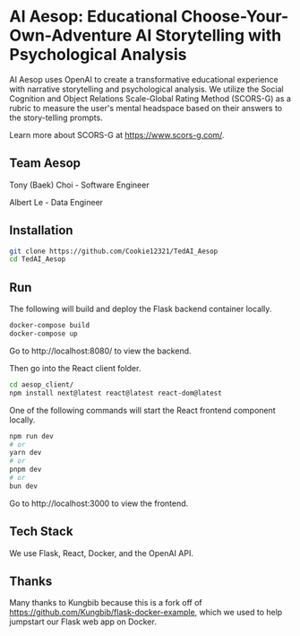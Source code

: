 # AI Aesop: Educational Choose-Your-Own-Adventure AI Storytelling with Psychological Analysis

AI Aesop uses OpenAI to create a transformative educational experience with narrative storytelling and psychological analysis. We utilize the Social Cognition and Object Relations Scale-Global Rating Method (SCORS-G) as a rubric to measure the user's mental headspace based on their answers to the story-telling prompts.

Learn more about SCORS-G at https://www.scors-g.com/.

## Team Aesop

Tony (Baek) Choi - Software Engineer

Albert Le - Data Engineer

## Installation

```bash
git clone https://github.com/Cookie12321/TedAI_Aesop
cd TedAI_Aesop
```

## Run

The following will build and deploy the Flask backend container locally.

```bash
docker-compose build
docker-compose up
```

Go to http://localhost:8080/ to view the backend.

Then go into the React client folder.

```bash
cd aesop_client/
npm install next@latest react@latest react-dom@latest
```

One of the following commands will start the React frontend component locally.

```bash
npm run dev
# or
yarn dev
# or
pnpm dev
# or
bun dev
```

Go to http://localhost:3000 to view the frontend.

## Tech Stack

We use Flask, React, Docker, and the OpenAI API.

## Thanks

Many thanks to Kungbib because this is a fork off of https://github.com/Kungbib/flask-docker-example, which we used to help jumpstart our Flask web app on Docker.

